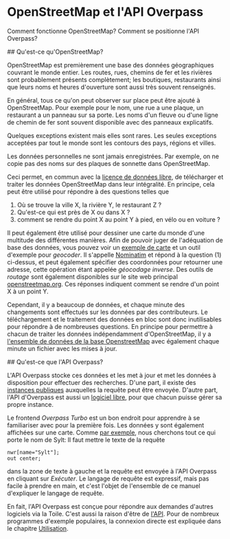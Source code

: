 OpenStreetMap et l'API Overpass
===============================

Comment fonctionne OpenStreetMap?
Comment se positionne l'API Overpass?

<a name="osm"/>
## Qu'est-ce qu'OpenStreetMap?

OpenStreetMap est premièrement une base des données géographiques couvrant le monde entier.
Les routes, rues, chemins de fer et les rivières sont probablement présents complètement;
les boutiques, restaurants ainsi que leurs noms et heures d'ouverture sont aussi très souvent renseignés.

En général, tous ce qu'on peut observer sur place peut être ajouté à OpenStreetMap.
Pour exemple pour le nom, une rue a une plaque, un restaurant a un panneau sur sa porte.
Les noms d'un fleuve ou d'une ligne de chemin de fer sont souvent disponible avec des panneaux explicatifs.

Quelques exceptions existent mais elles sont rares.
Les seules exceptions acceptées par tout le monde sont les contours des pays, régions et villes.

Les données personnelles ne sont jamais enregistrées.
Par exemple, on ne copie pas des noms sur des plaques de sonnette dans OpenStreetMap.

Ceci permet, en commun avec la [licence de données libre](https://wiki.osmfoundation.org/wiki/Licence),
de télécharger et traiter les données OpenStreetMap dans leur intégralité.
En principe, cela peut être utilisé pour répondre à des questions telles que

1. Où se trouve la ville X, la rivière Y, le restaurant Z ?
1. Qu'est-ce qui est près de X ou dans X ?
1. comment se rendre du point X au point Y à pied, en vélo ou en voiture ?

Il peut également être utilisé pour dessiner une carte du monde d'une multitude des différentes manières.
Afin de pouvoir juger de l'adéquation de base des données, vous pouvez voir
un [exemple de carte](https://openstreetmap.org) et un outil d'exemple pour _geocoder_.
Il s'appelle [Nominatim](https://wiki.openstreetmap.org/wiki/Nominatim) et répond à la question (1) ci-dessus,
et peut également spécifier des coordonnées pour retourner une adresse, cette opération étant appelée _géocodage inverse_.
Des outils de _routage_ sont également disponibles sur le site web principal [openstreetmap.org](https://openstreetmap.org/).
Ces réponses indiquent comment se rendre d'un point X à un point Y.

Cependant, il y a beaucoup de données,
et chaque minute des changements sont effectués sur les données par des contributeurs.
Le téléchargement et le traitement des données en bloc sont donc inutilisables pour répondre à de nombreuses questions.
En principe pour permettre à chacun de traiter les données indépendamment d'OpenStreetMap,
il y a [l'ensemble de données de la base OpenstreetMap](https://planet.openstreetmap.org/) avec également chaque minute un fichier avec les mises à jour.

<a name="overpass"/>
## Qu'est-ce que l'API Overpass?

L'API Overpass stocke ces données et les met à jour
et met les données à disposition pour effectuer des recherches.
D'une part, il existe des [instances publiques](https://wiki.openstreetmap.org/wiki/Overpass_API#Public_Overpass_API_instances) auxquelles la requête peut être envoyée.
D'autre part, l'API d'Overpass est aussi un [logiciel libre](https://github.com/drolbr/Overpass-API),
pour que chacun puisse gérer sa propre instance.

Le frontend _Overpass Turbo_ est un bon endroit pour apprendre à se familiariser avec pour la première fois.
Les données y sont également affichées sur une carte.
Comme [par exemple](https://overpass-turbo.eu/?lat=0.0&lon=0.0&zoom=2&Q=nwr%5Bname%3D%22Sylt%22%5D%3B%0Aout%20center%3B), nous cherchons tout ce qui porte le nom de Sylt:
Il faut mettre le texte de la requête

    nwr[name="Sylt"];
    out center;

dans la zone de texte à gauche et la requête est envoyée à l'API Overpass en cliquant sur _Exécuter_.
Le langage de requête est expressif, mais pas facile à prendre en main,
et c'est l'objet de l'ensemble de ce manuel d'expliquer le langage de requête.

En fait, l'API Overpass est conçue
pour répondre aux demandes d'autres logiciels via la Toile.
C'est aussi la raison d'être de [l'API](https://fr.wikipedia.org/wiki/Interface_de_programmation).
Pour de nombreux programmes d'exemple populaires, la connexion directe est expliquée dans le chapitre [Utilisation](.../targets/index.md).
